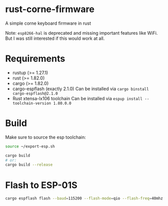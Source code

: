 # rust-corne-firmware

A simple corne keyboard firmware in rust

Note: `esp8266-hal` is deprecated and missing important features like WiFi.
But I was still interested if this would work at all.

# Requirements

- rustup (>= 1.27.1)
- rust (>= 1.82.0)
- cargo (>= 1.82.0)
- cargo-espflash (exactly 2.1.0)
  Can be installed via `cargo binstall cargo-espflash@2.1.0`
- Rust xtensa-lx106 toolchain
  Can be installed via `espup install --toolchain-version 1.80.0.0`

# Build

Make sure to source the esp toolchain:

```bash
source ~/export-esp.sh
```

```bash
cargo build
# or:
cargo build --release
```

# Flash to ESP-01S

```bash
cargo espflash flash --baud=115200 --flash-mode=qio --flash-freq=40mhz --flash-size=1mb --port=/dev/ttyUSB1 --release --monitor
```
